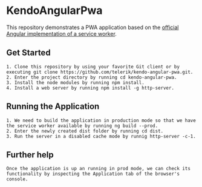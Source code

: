 # KendoAngularPwa

This repository demonstrates a PWA application based on the <a href="https://angular.io/guide/service-worker-getting-started">official Angular implementation of a service worker</a>.

## Get Started

    1. Clone this repository by using your favorite Git client or by executing git clone https://github.com/telerik/kendo-angular-pwa.git.
    2. Enter the project directory by running cd kendo-angular-pwa.
    3. Install the node modules by running npm install.
    4. Install a web server by running npm install -g http-server. 

## Running the Application

    1. We need to build the application in production mode so that we have the service worker available by running ng build --prod.
    2. Enter the newly created dist folder by running cd dist.
    3. Run the server in a disabled cache mode by runnig http-server -c-1.

## Further help

    Once the application is up an running in prod mode, we can check its functionality by inspecting the Application tab of the browser's console.
    

